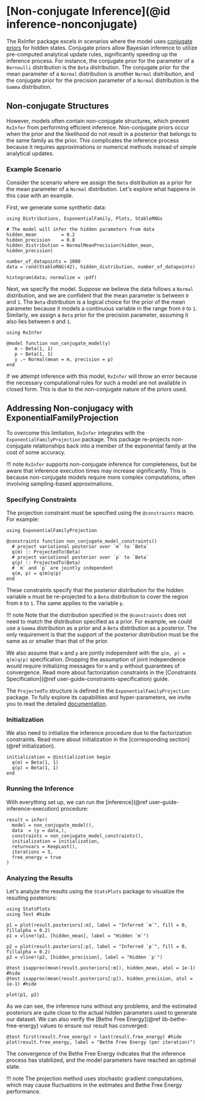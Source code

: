 # [Non-conjugate Inference](@id inference-nonconjugate)

The RxInfer package excels in scenarios where the model uses [conjugate priors](https://en.wikipedia.org/wiki/Conjugate_prior) for hidden states. Conjugate priors allow Bayesian inference to utilize pre-computed analytical update rules, significantly speeding up the inference process. For instance, the conjugate prior for the parameter of a `Bernoulli` distribution is the `Beta` distribution. The conjugate prior for the mean parameter of a `Normal` distribution is another `Normal` distribution, and the conjugate prior for the precision parameter of a `Normal` distribution is the `Gamma` distribution.

## Non-conjugate Structures

However, models often contain non-conjugate structures, which prevent `RxInfer` from performing efficient inference. Non-conjugate priors occur when the prior and the likelihood do not result in a posterior that belongs to the same family as the prior. This complicates the inference process because it requires approximations or numerical methods instead of simple analytical updates.

### Example Scenario

Consider the scenario where we assign the `Beta` distribution as a prior for the mean parameter of a `Normal` distribution. Let's explore what happens in this case with an example.

First, we generate some synthetic data:

```@example non-conjugacy-prior-likelihood
using Distributions, ExponentialFamily, Plots, StableRNGs

# The model will infer the hidden parameters from data
hidden_mean         = 0.2
hidden_precision    = 0.8
hidden_distribution = NormalMeanPrecision(hidden_mean, hidden_precision)

number_of_datapoints = 1000
data = rand(StableRNG(42), hidden_distribution, number_of_datapoints)

histogram(data; normalize = :pdf)
```

Next, we specify the model. Suppose we believe the data follows a `Normal` distribution, and we are confident that the mean parameter is between `0` and `1`. The `Beta` distribution is a logical choice for the prior of the mean parameter because it models a continuous variable in the range from `0` to `1`. Similarly, we assign a `Beta` prior for the precision parameter, assuming it also lies between `0` and `1`.

```@example non-conjugacy-prior-likelihood
using RxInfer

@model function non_conjugate_model(y)
   m ~ Beta(1, 1)
   p ~ Beta(1, 1)
   y .~ Normal(mean = m, precision = p)
end
```

If we attempt inference with this model, `RxInfer` will throw an error because the necessary computational rules for such a model are not available in closed form. This is due to the non-conjugate nature of the priors used.

## Addressing Non-conjugacy with ExponentialFamilyProjection

To overcome this limitation, `RxInfer` integrates with the `ExponentialFamilyProjection` package. This package re-projects non-conjugate relationships back into a member of the exponential family at the cost of some accuracy.

!!! note
    `RxInfer` supports non-conjugate inference for completeness, but be aware that inference execution times may increase significantly. This is because non-conjugate models require more complex computations, often involving sampling-based approximations.

### Specifying Constraints

The projection constraint must be specified using the `@constraints` macro. For example:

```@example non-conjugacy-prior-likelihood
using ExponentialFamilyProjection

@constraints function non_conjugate_model_constraints()
  # project variational posterior over `m` to `Beta`
  q(m) :: ProjectedTo(Beta)
  # project variational posterior over `p` to `Beta`
  q(p) :: ProjectedTo(Beta)
  # `m` and `p` are jointly independent
  q(m, p) = q(m)q(p)
end
```

These constraints specify that the posterior distribution for the hidden variable `m` must be re-projected to a `Beta` distribution to cover the region from `0` to `1`. The same applies to the variable `p`.  

!!! note 
    Note that the distribution specified in the `@constraints` does not need to match the distribution specified as a prior. For example, we could use a `Gamma` distribution as a prior and a `Beta` distribution as a posterior. The only requirement is that the support of the posterior distribution must be the same as or smaller than that of the prior.

We also assume that `m` and `p` are jointly independent with the `q(m, p) = q(m)q(p)` specification.
Dropping the assumption of joint independence would require initializing messages for `m` and `p` without guarantees of convergence.
Read more about factorization constraints in the [Constraints Specification](@ref user-guide-constraints-specification) guide.

The `ProjectedTo` structure is defined in the `ExponentialFamilyProjection` package. To fully explore its capabilities and hyper-parameters, we invite you to read the detailed [documentation](https://github.com/ReactiveBayes/ExponentialFamilyProjection.jl).

### Initialization

We also need to initialize the inference procedure due to the factorization constraints. Read more about initialization in the [corresponding section](@ref initialization).

```@example non-conjugacy-prior-likelihood
initialization = @initialization begin 
  q(m) = Beta(1, 1)
  q(p) = Beta(1, 1)
end
```

### Running the Inference

With everything set up, we can run the [inference](@ref user-guide-inference-execution) procedure:

```@example non-conjugacy-prior-likelihood
result = infer(
  model = non_conjugate_model(),
  data  = (y = data,),
  constraints = non_conjugate_model_constraints(),
  initialization = initialization,
  returnvars = KeepLast(),
  iterations = 5,
  free_energy = true
)
```

### Analyzing the Results

Let's analyze the results using the `StatsPlots` package to visualize the resulting posteriors:

```@example non-conjugacy-prior-likelihood
using StatsPlots
using Test #hide

p1 = plot(result.posteriors[:m], label = "Inferred `m`", fill = 0, fillalpha = 0.2)
p1 = vline!(p1, [hidden_mean], label = "Hidden `m`")

p2 = plot(result.posteriors[:p], label = "Inferred `p`", fill = 0, fillalpha = 0.2)
p2 = vline!(p2, [hidden_precision], label = "Hidden `p`")

@test isapprox(mean(result.posteriors[:m]), hidden_mean, atol = 1e-1) #hide
@test isapprox(mean(result.posteriors[:p]), hidden_precision, atol = 1e-1) #hide

plot(p1, p2)
```

As we can see, the inference runs without any problems, and the estimated posteriors are quite close to the actual hidden parameters used to generate our dataset. We can also verify the [Bethe Free Energy](@ref lib-bethe-free-energy) values to ensure our result has converged:

```@example non-conjugacy-prior-likelihood
@test first(result.free_energy) > last(result.free_energy) #hide
plot(result.free_energy, label = "Bethe Free Energy (per iteration)")
```

The convergence of the Bethe Free Energy indicates that the inference process has stabilized, and the model parameters have reached an optimal state.

!!! note
    The projection method uses stochastic gradient computations, which may cause fluctuations in the estimates and Bethe Free Energy performance.
